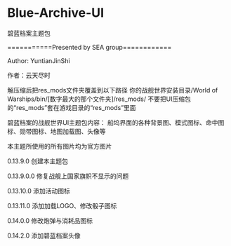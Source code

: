 # Blue-Archive-UI
碧蓝档案主题包

===========Presented by SEA group============

Author: YuntianJinShi


作者：云天尽时

解压缩后把res_mods文件夹覆盖到以下路径
你的战舰世界安装目录/World of Warships/bin/[数字最大的那个文件夹]/res_mods/
不要把UI压缩包的“res_mods”套在游戏目录的“res_mods”里面

碧蓝档案的战舰世界UI主题包内容： 船坞界面的各种背景图、模式图标、命中图标、勋带图标、地图加载图、头像等

本主题所使用的所有图片均为官方图片

0.13.9.0    创建本主题包

0.13.9.0.0 修复战舰上国家旗帜不显示的问题

0.13.10.0  添加活动图标

0.13.11.0  添加加载LOGO、修改骰子图标

0.14.0.0   修改炮弹与消耗品图标

0.14.2.0   添加碧蓝档案头像
